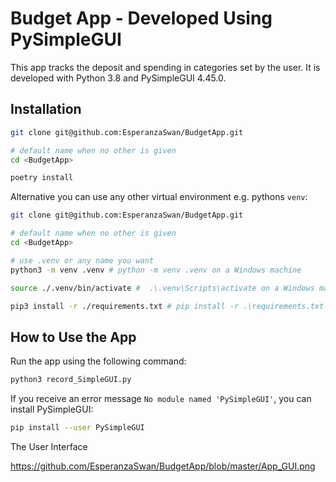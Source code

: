 # Budget App - Developed Using PySimpleGUI

This app tracks the deposit and spending in categories set by the user. It is developed with Python 3.8 and 
PySimpleGUI 4.45.0. 

## Installation
```bash
git clone git@github.com:EsperanzaSwan/BudgetApp.git

# default name when no other is given
cd <BudgetApp>

poetry install
```

Alternative you can use any other virtual environment e.g. pythons `venv`:

```bash
git clone git@github.com:EsperanzaSwan/BudgetApp.git

# default name when no other is given
cd <BudgetApp>

# use .venv or any name you want
python3 -m venv .venv # python -m venv .venv on a Windows machine

source ./.venv/bin/activate #  .\.venv\Scripts\activate on a Windows machine

pip3 install -r ./requirements.txt # pip install -r .\requirements.txt on a Windows machine
```
## How to Use the App

Run the app using the following command:

``` bash
python3 record_SimpleGUI.py
```
If you receive an error message `No module named 'PySimpleGUI'`, you can install PySimpleGUI:

``` bash
pip install --user PySimpleGUI
```
The User Interface

https://github.com/EsperanzaSwan/BudgetApp/blob/master/App_GUI.png
